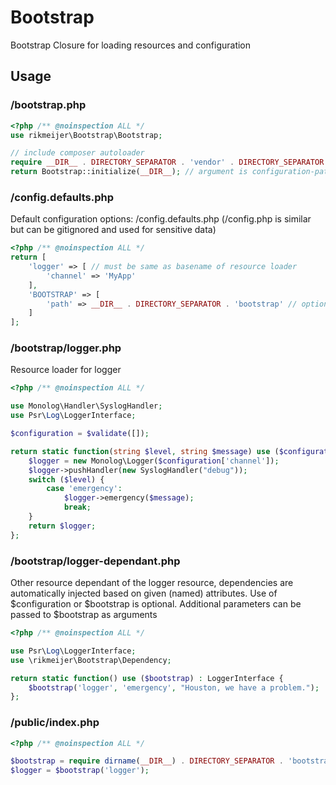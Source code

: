 # Bootstrap

Bootstrap Closure for loading resources and configuration

## Usage

### /bootstrap.php

```php
<?php /** @noinspection ALL */
use rikmeijer\Bootstrap\Bootstrap;

// include composer autoloader
require __DIR__ . DIRECTORY_SEPARATOR . 'vendor' . DIRECTORY_SEPARATOR . 'autoload.php';
return Bootstrap::initialize(__DIR__); // argument is configuration-path
```

### /config.defaults.php
Default configuration options: /config.defaults.php (/config.php is similar but can be gitignored and used for sensitive data)
```php
<?php /** @noinspection ALL */
return [
    'logger' => [ // must be same as basename of resource loader
        'channel' => 'MyApp'
    ],
    'BOOTSTRAP' => [
        'path' => __DIR__ . DIRECTORY_SEPARATOR . 'bootstrap' // optional: default is directory bootstrap under configuration-path
    ]
];
```

### /bootstrap/logger.php

Resource loader for logger

```php
<?php /** @noinspection ALL */

use Monolog\Handler\SyslogHandler;
use Psr\Log\LoggerInterface;

$configuration = $validate([]); 

return static function(string $level, string $message) use ($configuration) : LoggerInterface {
    $logger = new Monolog\Logger($configuration['channel']);
    $logger->pushHandler(new SyslogHandler("debug"));
    switch ($level) {
        case 'emergency':
            $logger->emergency($message);
            break;
    }
    return $logger;
};
```

### /bootstrap/logger-dependant.php

Other resource dependant of the logger resource, dependencies are automatically injected based on given (named)
attributes. Use of $configuration or $bootstrap is optional. Additional parameters can be passed to $bootstrap as
arguments

```php
<?php /** @noinspection ALL */

use Psr\Log\LoggerInterface;
use \rikmeijer\Bootstrap\Dependency;

return static function() use ($bootstrap) : LoggerInterface {
    $bootstrap('logger', 'emergency', "Houston, we have a problem.");
};
```

### /public/index.php
```php
<?php /** @noinspection ALL */

$bootstrap = require dirname(__DIR__) . DIRECTORY_SEPARATOR . 'bootstrap.php';
$logger = $bootstrap('logger');
```
